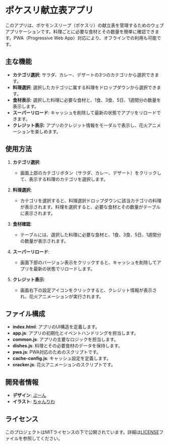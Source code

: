 # ポケスリ献立表アプリ

このアプリは、ポケモンスリープ（ポケスリ）の献立表を管理するためのウェブアプリケーションです。料理ごとに必要な食材とその数量を簡単に確認できます。PWA（Progressive Web App）対応により、オフラインでの利用も可能です。

## 主な機能

- **カテゴリ選択**: サラダ、カレー、デザートの3つのカテゴリから選択できます。
- **料理選択**: 選択したカテゴリに属する料理をドロップダウンから選択できます。
- **食材表示**: 選択した料理に必要な食材と、1食、3食、5日、1週間分の数量を表示します。
- **スーパーリロード**: キャッシュを削除して最新の状態でアプリをリロードできます。
- **クレジット表示**: アプリのクレジット情報をモーダルで表示し、花火アニメーションを楽しめます。

## 使用方法

1. **カテゴリ選択**:
    - 画面上部のカテゴリボタン（サラダ、カレー、デザート）をクリックして、表示する料理のカテゴリを選択します。

2. **料理選択**:
    - カテゴリを選択すると、料理選択ドロップダウンに該当カテゴリの料理が表示されます。料理を選択すると、必要な食材とその数量がテーブルに表示されます。

3. **食材確認**:
    - テーブルには、選択した料理に必要な食材と、1食、3食、5日、1週間分の数量が表示されます。

4. **スーパーリロード**:
    - 画面下部のバージョン表示をクリックすると、キャッシュを削除してアプリを最新の状態でリロードします。

5. **クレジット表示**:
    - 画面右下の設定アイコンをクリックすると、クレジット情報が表示され、花火アニメーションが実行されます。

## ファイル構成

- **index.html**: アプリのUI構造を定義します。
- **app.js**: アプリの初期化とイベントハンドリングを担当します。
- **common.js**: アプリの主要なロジックを担当します。
- **dishes.js**: 料理とその必要食材のデータを保持します。
- **pwa.js**: PWA対応のためのスクリプトです。
- **cache-config.js**: キャッシュ設定を定義します。
- **cracker.js**: 花火アニメーションのスクリプトです。

## 開発者情報

- **デザイン**: [ぷーん](https://x.com/GaoGaoPuuun)
- **イラスト**: [ちゃんりわ](https://x.com/2harpker)

## ライセンス

このプロジェクトはMITライセンスの下で公開されています。詳細は[LICENSE](LICENSE)ファイルを参照してください。
